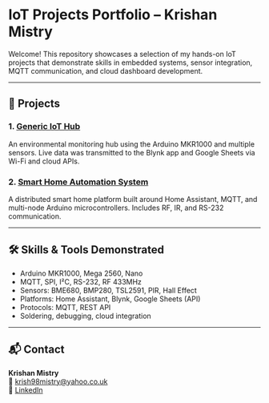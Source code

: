 # IoT Projects Portfolio – Krishan Mistry

Welcome! This repository showcases a selection of my hands-on IoT projects that demonstrate skills in embedded systems, sensor integration, MQTT communication, and cloud dashboard development.

---

## 📁 Projects

### 1. [Generic IoT Hub](./project1_generic_iot_hub/overview.md)
An environmental monitoring hub using the Arduino MKR1000 and multiple sensors. Live data was transmitted to the Blynk app and Google Sheets via Wi-Fi and cloud APIs.

### 2. [Smart Home Automation System](./project2_smart_home_automation/overview.md)
A distributed smart home platform built around Home Assistant, MQTT, and multi-node Arduino microcontrollers. Includes RF, IR, and RS-232 communication.

---

## 🛠️ Skills & Tools Demonstrated

- Arduino MKR1000, Mega 2560, Nano
- MQTT, SPI, I²C, RS-232, RF 433MHz
- Sensors: BME680, BMP280, TSL2591, PIR, Hall Effect
- Platforms: Home Assistant, Blynk, Google Sheets (API)
- Protocols: MQTT, REST API
- Soldering, debugging, cloud integration

---

## 📬 Contact

**Krishan Mistry**  
📧 krish98mistry@yahoo.co.uk  
🔗 [LinkedIn](https://linkedin.com/in/krishan-mistry-6b2283173)
